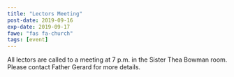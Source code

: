 ```yaml
---
title: "Lectors Meeting"
post-date: 2019-09-16
exp-date: 2019-09-17
fawe: "fas fa-church"
tags: [event]
---
```

All lectors are called to a meeting at 7 p.m. in the Sister Thea Bowman room. Please contact Father Gerard for more details.